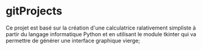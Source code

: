 # gitProjects
Ce projet est basé sur la création d'une calculatrice ralativement simpliste à partir du langage informatique Python et en utilisant le module tkinter qui va permettre de générer une interface graphique vierge;
 
